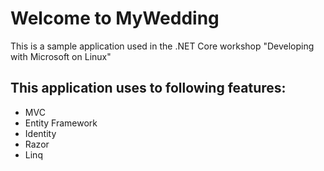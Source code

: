 # Welcome to MyWedding

This is a sample application used in the .NET Core workshop "Developing with Microsoft on Linux"

## This application uses to following features:

*   MVC
*   Entity Framework
*   Identity
*   Razor
*   Linq